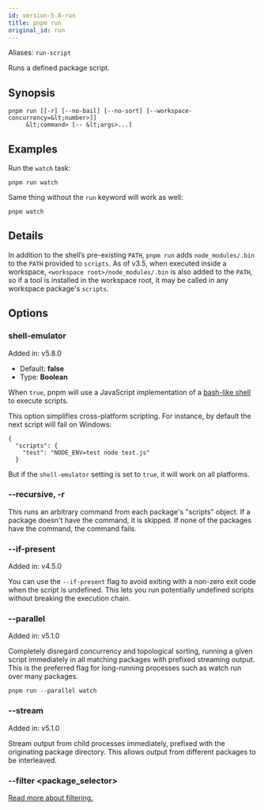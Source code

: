 ```yaml
---
id: version-5.8-run
title: pnpm run
original_id: run
---
```


Aliases: `run-script`

Runs a defined package script.

## Synopsis

```text
pnpm run [[-r] [--no-bail] [--no-sort] [--workspace-concurrency=&lt;number>]]
     &lt;command> [-- &lt;args>...]
```

## Examples

Run the `watch` task:

```text
pnpm run watch
```

Same thing without the `run` keyword will work as well:

```text
pnpm watch
```

## Details

In addition to the shell’s pre-existing `PATH`, `pnpm run` adds `node_modules/.bin`
to the `PATH` provided to `scripts`. As of v3.5, when executed inside a workspace,
`<workspace root>/node_modules/.bin` is also added to the `PATH`, so if a tool
is installed in the workspace root, it may be called in any workspace package's `scripts`.

## Options

### shell-emulator

Added in: v5.8.0

* Default: **false**
* Type: **Boolean**

When `true`, pnpm will use a JavaScript implementation of a [bash-like shell](https://www.npmjs.com/package/@yarnpkg/shell) to execute scripts.

This option simplifies cross-platform scripting. For instance, by default the next script will fail on Windows:

```
{
  "scripts": {
    "test": "NODE_ENV=test node test.js"
  }
```

But if the `shell-emulator` setting is set to `true`, it will work on all platforms.

### --recursive, -r

This runs an arbitrary command from each package's "scripts" object.
If a package doesn't have the command, it is skipped.
If none of the packages have the command, the command fails.

### --if-present

Added in: v4.5.0

You can use the `--if-present` flag to avoid exiting with a non-zero exit code
when the script is undefined. This lets you run potentially undefined scripts
without breaking the execution chain.

### --parallel

Added in: v5.1.0

Completely disregard concurrency and topological sorting, running a given script
immediately in all matching packages with prefixed streaming output. This is the
preferred flag for long-running processes such as watch run over many packages.

```text
pnpm run --parallel watch
```

### --stream

Added in: v5.1.0

Stream output from child processes immediately, prefixed with the originating package directory.
This allows output from different packages to be interleaved.

### --filter &lt;package_selector>

[Read more about filtering.](../filtering)
